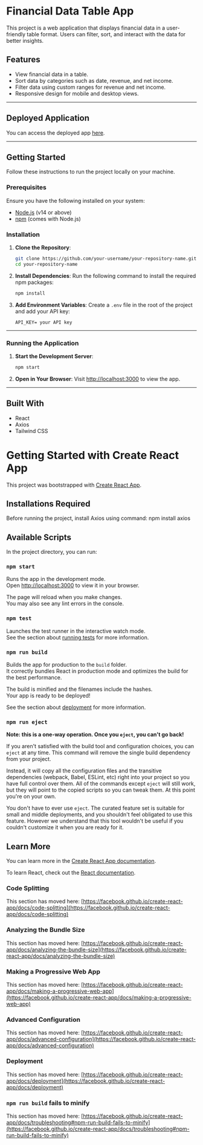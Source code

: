 
# Financial Data Table App

This project is a web application that displays financial data in a user-friendly table format. Users can filter, sort, and interact with the data for better insights.

## Features
- View financial data in a table.
- Sort data by categories such as date, revenue, and net income.
- Filter data using custom ranges for revenue and net income.
- Responsive design for mobile and desktop views.

---

## Deployed Application
You can access the deployed app [here](https://fdfa.netlify.app/).

---

## Getting Started

Follow these instructions to run the project locally on your machine.

### Prerequisites
Ensure you have the following installed on your system:
- [Node.js](https://nodejs.org/) (v14 or above)
- [npm](https://www.npmjs.com/) (comes with Node.js)

### Installation
1. **Clone the Repository**:
   ```bash
   git clone https://github.com/your-username/your-repository-name.git
   cd your-repository-name
   ```

2. **Install Dependencies**:
   Run the following command to install the required npm packages:
   ```bash
   npm install
   ```

3. **Add Environment Variables**:
   Create a `.env` file in the root of the project and add your API key:
   ```env
   API_KEY= your API key
   ```

---

### Running the Application

1. **Start the Development Server**:
   ```bash
   npm start
   ```

2. **Open in Your Browser**:
   Visit [http://localhost:3000](http://localhost:3000) to view the app.

---

## Built With
- React
- Axios
- Tailwind CSS



































# Getting Started with Create React App

This project was bootstrapped with [Create React App](https://github.com/facebook/create-react-app).

## Installations Required

Before running the project, install Axios using command: npm install axios

## Available Scripts

In the project directory, you can run:

### `npm start`

Runs the app in the development mode.\
Open [http://localhost:3000](http://localhost:3000) to view it in your browser.

The page will reload when you make changes.\
You may also see any lint errors in the console.

### `npm test`

Launches the test runner in the interactive watch mode.\
See the section about [running tests](https://facebook.github.io/create-react-app/docs/running-tests) for more information.

### `npm run build`

Builds the app for production to the `build` folder.\
It correctly bundles React in production mode and optimizes the build for the best performance.

The build is minified and the filenames include the hashes.\
Your app is ready to be deployed!

See the section about [deployment](https://facebook.github.io/create-react-app/docs/deployment) for more information.

### `npm run eject`

**Note: this is a one-way operation. Once you `eject`, you can't go back!**

If you aren't satisfied with the build tool and configuration choices, you can `eject` at any time. This command will remove the single build dependency from your project.

Instead, it will copy all the configuration files and the transitive dependencies (webpack, Babel, ESLint, etc) right into your project so you have full control over them. All of the commands except `eject` will still work, but they will point to the copied scripts so you can tweak them. At this point you're on your own.

You don't have to ever use `eject`. The curated feature set is suitable for small and middle deployments, and you shouldn't feel obligated to use this feature. However we understand that this tool wouldn't be useful if you couldn't customize it when you are ready for it.

## Learn More

You can learn more in the [Create React App documentation](https://facebook.github.io/create-react-app/docs/getting-started).

To learn React, check out the [React documentation](https://reactjs.org/).

### Code Splitting

This section has moved here: [https://facebook.github.io/create-react-app/docs/code-splitting](https://facebook.github.io/create-react-app/docs/code-splitting)

### Analyzing the Bundle Size

This section has moved here: [https://facebook.github.io/create-react-app/docs/analyzing-the-bundle-size](https://facebook.github.io/create-react-app/docs/analyzing-the-bundle-size)

### Making a Progressive Web App

This section has moved here: [https://facebook.github.io/create-react-app/docs/making-a-progressive-web-app](https://facebook.github.io/create-react-app/docs/making-a-progressive-web-app)

### Advanced Configuration

This section has moved here: [https://facebook.github.io/create-react-app/docs/advanced-configuration](https://facebook.github.io/create-react-app/docs/advanced-configuration)

### Deployment

This section has moved here: [https://facebook.github.io/create-react-app/docs/deployment](https://facebook.github.io/create-react-app/docs/deployment)

### `npm run build` fails to minify

This section has moved here: [https://facebook.github.io/create-react-app/docs/troubleshooting#npm-run-build-fails-to-minify](https://facebook.github.io/create-react-app/docs/troubleshooting#npm-run-build-fails-to-minify)
